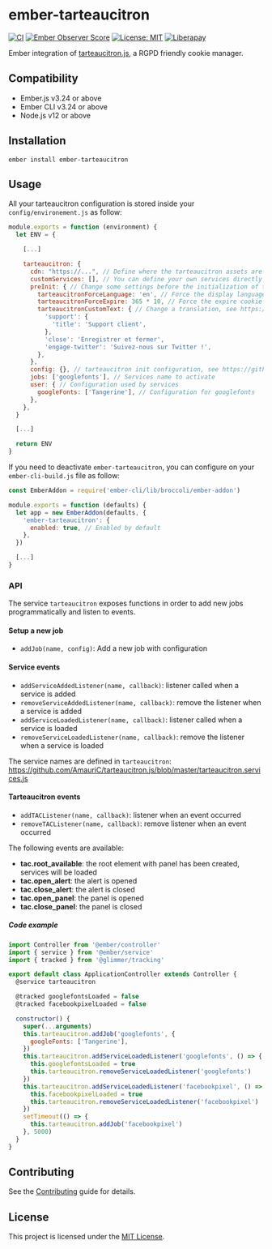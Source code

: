 # ember-tarteaucitron

[![CI](https://github.com/GreatWizard/ember-tarteaucitron/actions/workflows/ci.yml/badge.svg)](https://github.com/GreatWizard/ember-tarteaucitron/actions/workflows/ci.yml)
[![Ember Observer Score](https://emberobserver.com/badges/ember-tarteaucitron.svg)](https://emberobserver.com/addons/ember-tarteaucitron)
[![License: MIT](https://img.shields.io/badge/License-MIT-yellow.svg)](https://opensource.org/licenses/MIT)
[![Liberapay](https://img.shields.io/liberapay/patrons/GreatWizard.svg?logo=liberapay)](https://liberapay.com/GreatWizard/)

Ember integration of [tarteaucitron.js](https://github.com/AmauriC/tarteaucitron.js), a RGPD friendly cookie manager.

## Compatibility

- Ember.js v3.24 or above
- Ember CLI v3.24 or above
- Node.js v12 or above

## Installation

```
ember install ember-tarteaucitron
```

## Usage

All your tarteaucitron configuration is stored inside your `config/environement.js` as follow:

```js
module.exports = function (environment) {
  let ENV = {

    [...]

    tarteaucitron: {
      cdn: "https://...", // Define where the tarteaucitron assets are available, default to <your-app>/assets/tarteaucitron/
      customServices: [], // You can define your own services directly here, see https://github.com/AmauriC/tarteaucitron.js#create-custom-service
      preInit: { // Change some settings before the initialization of tarteaucitron.js
        tarteaucitronForceLanguage: 'en', // Force the display language (default to the current browser language)
        tarteaucitronForceExpire: 365 * 10, // Force the expire cookie time (default to 365)
        tarteaucitronCustomText: { // Change a translation, see https://github.com/AmauriC/tarteaucitron.js#customize-text
          'support': {
            'title': 'Support client',
          },
          'close': 'Enregistrer et fermer',
          'engage-twitter': 'Suivez-nous sur Twitter !',
        },
      },
      config: {}, // tarteaucitron init configuration, see https://github.com/AmauriC/tarteaucitron.js#how-to-use
      jobs: ['googlefonts'], // Services name to activate
      user: { // Configuration used by services
        googleFonts: ['Tangerine'], // Configuration for googlefonts
      },
    },
  }

  [...]

  return ENV
}
```

If you need to deactivate `ember-tarteaucitron`, you can configure on your `ember-cli-build.js` file as follow:

```js
const EmberAddon = require('ember-cli/lib/broccoli/ember-addon')

module.exports = function (defaults) {
  let app = new EmberAddon(defaults, {
    'ember-tarteaucitron': {
      enabled: true, // Enabled by default
    },
  })

  [...]
}
```

### API

The service `tarteaucitron` exposes functions in order to add new jobs programmatically and listen to events.

#### Setup a new job

- `addJob(name, config)`: Add a new job with configuration

#### Service events

- `addServiceAddedListener(name, callback)`: listener called when a service is added
- `removeServiceAddedListener(name, callback)`: remove the listener when a service is added
- `addServiceLoadedListener(name, callback)`: listener called when a service is loaded
- `removeServiceLoadedListener(name, callback)`: remove the listener when a service is loaded

The service names are defined in `tarteaucitron`: https://github.com/AmauriC/tarteaucitron.js/blob/master/tarteaucitron.services.js

#### Tarteaucitron events

- `addTACListener(name, callback)`: listener when an event occurred
- `removeTACListener(name, callback)`: remove listener when an event occurred

The following events are available:

- **tac.root_available**: the root element with panel has been created, services will be loaded
- **tac.open_alert**: the alert is opened
- **tac.close_alert**: the alert is closed
- **tac.open_panel**: the panel is opened
- **tac.close_panel**: the panel is closed

##### Code example

```js
import Controller from '@ember/controller'
import { service } from '@ember/service'
import { tracked } from '@glimmer/tracking'

export default class ApplicationController extends Controller {
  @service tarteaucitron

  @tracked googlefontsLoaded = false
  @tracked facebookpixelLoaded = false

  constructor() {
    super(...arguments)
    this.tarteaucitron.addJob('googlefonts', {
      googleFonts: ['Tangerine'],
    })
    this.tarteaucitron.addServiceLoadedListener('googlefonts', () => {
      this.googlefontsLoaded = true
      this.tarteaucitron.removeServiceLoadedListener('googlefonts')
    })
    this.tarteaucitron.addServiceLoadedListener('facebookpixel', () => {
      this.facebookpixelLoaded = true
      this.tarteaucitron.removeServiceLoadedListener('facebookpixel')
    })
    setTimeout(() => {
      this.tarteaucitron.addJob('facebookpixel')
    }, 5000)
  }
}
```

## Contributing

See the [Contributing](CONTRIBUTING.md) guide for details.

## License

This project is licensed under the [MIT License](LICENSE.md).
